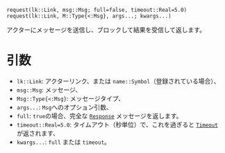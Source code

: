 ```
request(lk::Link, msg::Msg; full=false, timeout::Real=5.0)
request(lk::Link, M::Type{<:Msg}, args...; kwargs...)
```

アクターにメッセージを送信し、ブロックして結果を受信して返します。

# 引数

  * `lk::Link`: アクターリンク、または `name::Symbol`（登録されている場合）、
  * `msg::Msg`: メッセージ、
  * `Msg::Type{<:Msg}`: メッセージタイプ、
  * `args...`: `Msg`へのオプション引数、
  * `full`: `true`の場合、完全な [`Response`](@ref) メッセージを返します。
  * `timeout::Real=5.0`: タイムアウト（秒単位）で、これを過ぎると [`Timeout`](@ref) が返されます、
  * `kwargs...`: `full` または `timeout`。
